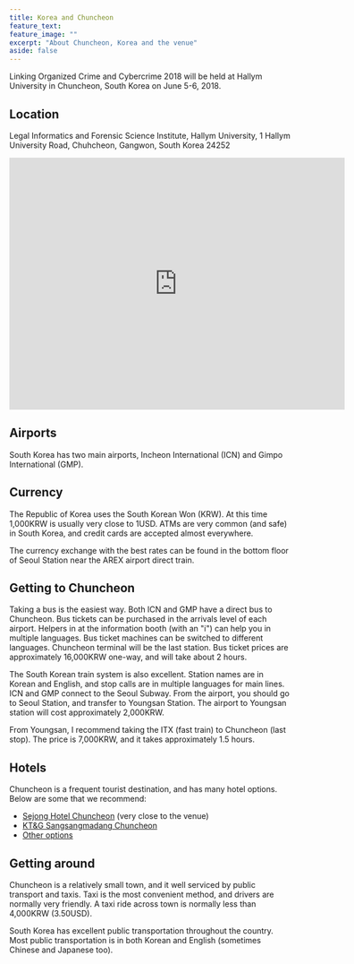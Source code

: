 ```yaml
---
title: Korea and Chuncheon
feature_text:
feature_image: ""
excerpt: "About Chuncheon, Korea and the venue"
aside: false
---
```

Linking Organized Crime and Cybercrime 2018 will be held at Hallym University in
Chuncheon, South Korea on June 5-6, 2018.

## Location
Legal Informatics and Forensic Science Institute, Hallym University,
1 Hallym University Road, Chuhcheon, Gangwon, South Korea 24252

<iframe src="https://www.google.com/maps/embed?pb=!1m18!1m12!1m3!1d3148.891108137987!2d127.73557815134826!3d37.8862291796398!2m3!1f0!2f0!3f0!3m2!1i1024!2i768!4f13.1!3m3!1m2!1s0x3562e5e939c43ac7%3A0x2419c3aa2130905c!2sHallym+University!5e0!3m2!1sen!2skr!4v1512983018581" width="600" height="450" frameborder="0" style="border:0" allowfullscreen></iframe>

## Airports
South Korea has two main airports, Incheon International (ICN) and Gimpo International (GMP).

## Currency
The Republic of Korea uses the South Korean Won (KRW). At this time 1,000KRW is usually very close to 1USD. ATMs are very common (and safe) in South Korea, and credit cards are accepted almost everywhere.

The currency exchange with the best rates can be found in the bottom floor of Seoul Station near the AREX airport direct train.

## Getting to Chuncheon
Taking a bus is the easiest way. Both ICN and GMP have a direct bus to Chuncheon. Bus tickets can be purchased in the arrivals level of each airport. Helpers in at the information booth (with an "i") can help you in multiple languages. Bus ticket machines can be switched to different languages. Chuncheon terminal will be the last station. Bus ticket prices are approximately 16,000KRW one-way, and will take about 2 hours.

The South Korean train system is also excellent. Station names are in Korean and English, and stop calls are in multiple languages for main lines. ICN and GMP connect to the Seoul Subway. From the airport, you should go to Seoul Station, and transfer to Youngsan Station. The airport to Youngsan station will cost approximately 2,000KRW.

From Youngsan, I recommend taking the ITX (fast train) to Chuncheon (last stop). The price is 7,000KRW, and it takes approximately 1.5 hours.

## Hotels
Chuncheon is a frequent tourist destination, and has many hotel options. Below are
some that we recommend:

* [Sejong Hotel Chuncheon](https://www.booking.com/hotel/kr/sejong-chuncheon.en-gb.html?aid=357026;label=gog235jc-hotel-XX-kr-sejongNchuncheon-unspec-kr-com-L%3Aen-O%3AwindowsS10-B%3Achrome-N%3AXX-S%3Abo-U%3AXX-H%3As;sid=dc09bde7d6a3eea1dc896fa639e5029c;dist=0&group_adults=2&group_children=0&no_rooms=1&sb_price_type=total&type=total&) (very close to the venue)
* [KT&G Sangsangmadang Chuncheon](https://www.booking.com/hotel/kr/kt-amp-g-sangsangmadang-chuncheon-stay.en-gb.html?aid=357026;label=gog235jc-hotel-XX-kr-ktNampNgNsangsangmadangNchuncheonNstay-unspec-kr-com-L%3Aen-O%3AwindowsS10-B%3Achrome-N%3AXX-S%3Abo-U%3AXX-H%3As;sid=dc09bde7d6a3eea1dc896fa639e5029c;dist=0&group_adults=2&group_children=0&no_rooms=1&sb_price_type=total&type=total&)
* [Other options](https://www.booking.com/city/kr/chunchon.en-gb.html?aid=357026;label=gog235jc-city-XX-kr-chunchon-unspec-kr-com-L%3Aen-O%3AwindowsS10-B%3Achrome-N%3AXX-S%3Abo-U%3AXX-H%3As;sid=dc09bde7d6a3eea1dc896fa639e5029c;inac=0&)

## Getting around
Chuncheon is a relatively small town, and it well serviced by public transport and taxis. Taxi is the most convenient method, and drivers are normally very friendly. A taxi ride across town is normally less than 4,000KRW (3.50USD).

South Korea has excellent public transportation throughout the country. Most public transportation is in both Korean and English (sometimes Chinese and Japanese too).
